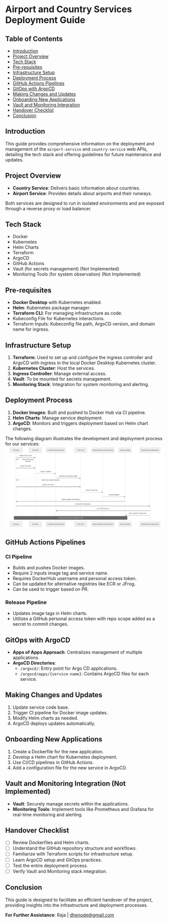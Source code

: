 # Airport and Country Services Deployment Guide

## Table of Contents

- [Introduction](#introduction)
- [Project Overview](#project-overview)
- [Tech Stack](#tech-stack)
- [Pre-requisites](#pre-requisites)
- [Infrastructure Setup](#infrastructure-setup)
- [Deployment Process](#deployment-process)
- [GitHub Actions Pipelines](#github-actions-pipelines)
- [GitOps with ArgoCD](#gitops-with-argocd)
- [Making Changes and Updates](#making-changes-and-updates)
- [Onboarding New Applications](#onboarding-new-applications)
- [Vault and Monitoring Integration](#vault-and-monitoring-integration)
- [Handover Checklist](#handover-checklist)
- [Conclusion](#conclusion)

## Introduction

This guide provides comprehensive information on the deployment and management of the `airport-service` and `country-service` web APIs, detailing the tech stack and offering guidelines for future maintenance and updates.

## Project Overview

- **Country Service**: Delivers basic information about countries.
- **Airport Service**: Provides details about airports and their runways.

Both services are designed to run in isolated environments and are exposed through a reverse proxy or load balancer.

## Tech Stack

- Docker
- Kubernetes
- Helm Charts
- Terraform
- ArgoCD
- GitHub Actions
- Vault (for secrets management) (Not Implemented)
- Monitoring Tools (for system observation) (Not Implemented)

## Pre-requisites

- **Docker Desktop** with Kubernetes enabled.
- **Helm**: Kubernetes package manager.
- **Terraform CLI**: For managing infrastructure as code.
- Kubeconfig File for Kubernetes interactions.
- Terraform Inputs: Kubeconfig file path, ArgoCD version, and domain name for ingress.

## Infrastructure Setup

1. **Terraform**: Used to set up and configure the ingress controller and ArgoCD with ingress in the local Docker Desktop Kubernetes cluster.
2. **Kubernetes Cluster**: Host the services.
3. **Ingress Controller**: Manage external access.
4. **Vault**: To be mounted for secrets management.
5. **Monitoring Stack**: Integration for system monitoring and alerting.

## Deployment Process

1. **Docker Images**: Built and pushed to Docker Hub via CI pipeline.
2. **Helm Charts**: Manage service deployment.
3. **ArgoCD**: Monitors and triggers deployment based on Helm chart changes.

The following diagram illustrates the development and deployment process for our services:
![Deployment Process](./workflow.svg)

## GitHub Actions Pipelines

### CI Pipeline

- Builds and pushes Docker images.
- Require 2 inputs image tag and service name. 
- Requires DockerHub username and personal access token.
- Can be updated for alternative registries like ECR or JFrog.
- Can be used to trigger based on PR.

### Release Pipeline

- Updates image tags in Helm charts.
- Utilizes a GitHub personal access token with repo scope added as a secret to commit changes.

## GitOps with ArgoCD

- **Apps of Apps Approach**: Centralizes management of multiple applications.
- **ArgoCD Directories**:
  - `/argocd/`: Entry point for Argo CD applications.
  - `/argocd/apps/{service-name}`: Contains ArgoCD files for each service.

## Making Changes and Updates

1. Update service code base.
2. Trigger CI pipeline for Docker image updates.
3. Modify Helm charts as needed.
4. ArgoCD deploys updates automatically.

## Onboarding New Applications

1. Create a Dockerfile for the new application.
2. Develop a Helm chart for Kubernetes deployment.
3. Use CI/CD pipelines in GitHub Actions.
4. Add a configuration file for the new service in ArgoCD.

## Vault and Monitoring Integration (Not Implemented)

- **Vault**: Securely manage secrets within the applications.
- **Monitoring Tools**: Implement tools like Prometheus and Grafana for real-time monitoring and alerting.

## Handover Checklist

- [ ] Review Dockerfiles and Helm charts.
- [ ] Understand the GitHub repository structure and workflows.
- [ ] Familiarize with Terraform scripts for infrastructure setup.
- [ ] Learn ArgoCD setup and GitOps practices.
- [ ] Test the entire deployment process.
- [ ] Verify Vault and Monitoring stack integration.

## Conclusion

This guide is designed to facilitate an efficient handover of the project, providing insights into the infrastructure and deployment processes.

**For Further Assistance**: Raja | dhenode@gmail.com
